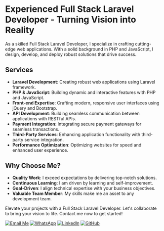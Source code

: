 # Experienced Full Stack Laravel Developer - Turning Vision into Reality

As a skilled Full Stack Laravel Developer, I specialize in crafting cutting-edge web applications. With a solid background in PHP and JavaScript, I design, develop, and deploy robust solutions that drive success.

## Services

- **Laravel Development**: Creating robust web applications using Laravel framework.
- **PHP & JavaScript**: Building dynamic and interactive features with PHP and JavaScript.
- **Front-end Expertise**: Crafting modern, responsive user interfaces using jQuery and Bootstrap.
- **API Development**: Building seamless communication between applications with RESTful APIs.
- **Payment Integration**: Integrating secure payment gateways for seamless transactions.
- **Third-Party Services**: Enhancing application functionality with third-party service integration.
- **Performance Optimization**: Optimizing websites for speed and enhanced user experience.

## Why Choose Me?

- **Quality Work**: I exceed expectations by delivering top-notch solutions.
- **Continuous Learning**: I am driven by learning and self-improvement.
- **Goal-Driven**: I align technical expertise with your business objectives.
- **Valuable Team Member**: My skills make me an asset to any development team.

Elevate your projects with a Full Stack Laravel Developer. Let's collaborate to bring your vision to life. Contact me now to get started!

[![Email Me](https://img.shields.io/badge/Email-Me-D14836?logo=gmail)](mailto:hafiz9oman.dev@gmail.com)     [![WhatsApp](https://img.shields.io/badge/WhatsApp-Chat-brightgreen)](https://wa.me/923184195196)     [![LinkedIn](https://img.shields.io/badge/LinkedIn-Connect-blue)](https://linkedin.com/in/hafiz-nouman)     [![GitHub](https://img.shields.io/badge/GitHub-Follow-lightgrey)](https://github.com/hafiz9ouman)
